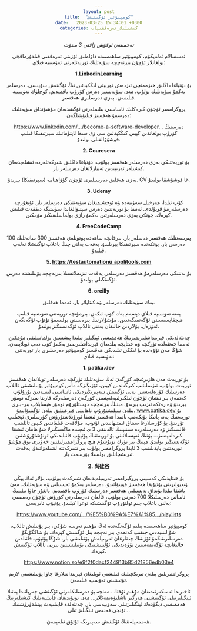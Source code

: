 ```yaml
---
layout: post
title:  "كومپيۇتېر ئۆگىنىش"
date:   2023-03-25 15:34:01 +0300
categories: كىشىلىك_تەرەققىيات
---
```

_تەخمىنەن ئوقۇش ۋاقتى 3 مىنۇت_

ئەسسالام ئەلەيكۇم، كومپيۇتېر ساھەسىدە داۋاملىق ئۆزىنى تەرەققىي قىلدۇرماقچى بولغانلار ئۈچۈن بىرنەچچە سۈپەتلىك توربەتلەرنى تەۋسىيە قىلاي:

**1.LinkedinLearning**

بۇ دۇنياغا داڭلىق خىزمەتچى ئىزدەش توربېتى لىڭكېدئىن نىڭ ئۆگىنىش سۇپىسى. دەرسلەر بەكمۇ سۈپەتلىك بولۇپ، مەن سۈپەتسىز دەرس كۆرۈپ باقمىدىم.
كۈچلۈك تەۋسىيە قىلىمەن. بەزى دەرسلىرى ھەقسىز.

پروگراممىر ئۈچۈن كېرەكلىك ئاساسىي بىلىملەرنى ئۆگىتىدىغان مۇشۇنداق سۈپەتلىك دەرسمۇ ھەقسىز قىلىۋېتىلگەن:

https://www.linkedin.com/.../become-a-software-developer...
دەرسنىڭ كۆرۈپ بولغاندىن كېيىن كىڭكېدئىن سى ۋى سىغا ئاپتۇماتىك سېرتىفىكا قىلىپ قوشۇۋالغىلى بولىدۇ.

**2. Couresera**

   
بۇ توربەتتىكى بەزى دەرسلەر ھەقسىز بولۇپ، دۇنياغا داڭلىق شىركەتلەردە ئىشلەيدىغان كىشىلەر تەرىپىدىن تەييارلانغان دەرسلەر بار.
   
بەزى ھەقلىق دەرسىلىرى ئۈچۈن گۇۋاھنامە (سېرتىفىكا) بېرىدۇ. CV غا قوشۇشقا بولىدۇ.

**3. Udemy**

   كۆپ تىلدا، ھەرخىل سەۋىيەدە ۋە ئوخشىمىغان سۈپەتتىكى دەرسلەر بار. ئۇيغۇرچە دەرسلەرمۇ قويۇلدى. ئەمما بۇ توربەتتىن دەرس سېتىۋالغاندا سۈپىتىگە دىققەت قىلىش كېرەك. چۈنكى بەزى دەرسلەرتىن بەكمۇ رازى بولماسلىقىڭىز مۇمكىن.

**4. FreeCodeCamp**

   100 پىرسەنتلىك ھەقسىز دەسلەر بار. بىرقانچە ساھەدە پۈتۈنلەي ھەقسىز 300 سائەتلىك دەرسى بار. پۈتكەندە سېرتىفىكا بېرىلىدۇ. پەقەت بەلنى چىڭ باغلاپ ئۆگىنشلا تەلەپ قىلىدۇ.

**5. https://testautomationu.applitools.com**

   بۇ بەتتىكى دەرسلەرمۇ ھەقسىز دەرسلەر. پەقەت تىزىملاتسىلا بىرنەچچە يۆنىلىشتە دەرس ئۆگەنگىلى بولىدۇ.

**6. oreilly**

   بەك سۈپەتلىك دەرسلەر ۋە كىتاپلار بار. ئەمما ھەقلىق.

   يەنە تەۋسىيە قىلاي دېسەم بەك كۆپ ئىكەن. بىرمۇنچە توربەتنى تەۋىسيە قىلىپ ھېچقايسىسىنى ئۆگەنمىگەندىن، مۇشۇلارنىڭ بىرەسىنى بولىسمۇ تۇتۇپ ئۆگەنگەن ئەۋزەل. بۇلاردىن خالىغان بەتنى تاللاپ ئۆگەنسىڭىز بولىدۇ.


چەتئەلدىكى قېرىنداشلىرىمىزنىڭ ھەممىسى ئېنگىلىز تىلىدا پىششىق بولماسلىقى مۇمكىن. ئەمما چەتئەلدە تۈركچە ۋە خىتايچە بىلدىغان قېرىداشلىرىمىز بەكمۇ كۆپ دەپ ئويلايمەن. شۇڭا مەن تۆۋەندە بۇ ئىككى تىلىدىكى ھەقسىز كومپيۇتېر دەرسلىرى بار توربەتنى تەۋىسيە قىلاي:

**1. patika.dev**

   بۇ توربەت مەن ھازىرغىچە كۆرگەن ئەڭ سۈپەتلىك تۈركچە دەرسلەر توپلانغان ھەقسىز توربەت بولۇپ، تىزىملىتىپ كىرگەندىن كېيىن، ئۆزىڭىزگە ماس كومپيۇتېر يۆنىلىشىنى تاللاپ دەرسلىك كۆرەلەيسىز. يەنى ئۆگىنىش سەپىرىڭىزدىكى ئاساسىي لىنىيەدىن بۇرۇلۇپ كەتمەي بىر نىشان ئۈچۈن ئىلگىرلىيەلەيسىز. كۆرگەن دەرسلەرگە قارىتا سىزگە نومۇر بېرىدۇ ۋە رەتكە تىزىپ بېرىدۇ. مېنىڭ بىرنەچچە دوستلۇرۇم نومۇر ھېسابلاپ بىر-بىرى بىلەن سېلىشتۇرۇپ ناھايىتى قىزغىنلىق بىلەن ئۆگىنىۋاتىدۇ.
   www.patika.dev
   بۇ توربەتنىڭ يەنە پاتىكا بۇتكەمپ نامىدا ھەقسىز ئىشقا ئورۇنلاشتۇرۇش كۇرسلىرى ئېچىلىپ تۇرىدۇ. بۇ كۇرسلارغا سىناق ئىمتىھانىدىن ئۆتۈپ، مۇلاقەت قىلغاندىن كېيىن تاللىنىپ قالسىڭىز ۋە دەرسلەردە سىنىپنىڭ ئالدىنقى 3 ى ئىچىدە ماڭسىڭىزلا شۇ ھامان ئىشقا كىرەلەيسىز...  بۇنىڭ تەپسىلاتىنى بۇ توربەتنىڭ يۇتيۇپ قانىلىدىكى تونۇشتۇرۇشتىن ئۆگەنسىڭىز بولىدۇ. مېنىڭ بىر تۈرك تونۇشۇم ھىچ پروگراممىرلىقتىن خەۋىرى يوق مۇشۇ توربەتتىن پايدىلىنىپ 3 ئايدا پروگراممىر بولۇپ بىر شىركەتتە ئشىلەۋاتىدۇ. پەقەت تىرىشچانلىق بولسىلا پۇرسەت بار.

**2. 尚硅谷**

   بۇ خىتايدىكى كەسپىي پروگېراممىر تەربىيلەيدىغان شىركەت بولۇپ، بۇلار ئەڭ يېڭى ۋىديولىرىنى يۇتيۇپقا ھەقسىز قويىۋاتىدۇ. دەرسلەر بەكمۇ تەپسىلىي ۋە سۈپەتلىك. مەن باشقا تىلدا بۇنداق تەپسىلىي ھەقسىز دەرسلىك كۆرۈپ باقمىدىم. يالغۇز جاۋا تىلىنىڭ ئاساس دەرسلىكلا 700 دەرس بولۇپ، قالغان دەرسلەرنى كۆرۈش ئۈچۈن رەسمىي بەلنى باغلاپ جىم ئولتۇرۇپ ئۆگىنشىكە توغرا كېلىدۇ. يۇتيۇپ ئادرېسى:
   
https://www.youtube.com/.../%E5%B0%9A%E7%A1%85.../playlists
 
كومپيۇتېر ساھەسىدە بىلىم ئۆگەنگەندە ئەڭ مۇھىم نەرسە شۇكى، بىر يۆنىلىش تاللاپ، شۇ لىنىيەدىن چىقىپ كەتمەي بىر نەچچە يىل ئۆگىنىش كېرەك. بۇ شاڭگۇيگۇ دەرسلىرىنىڭمۇ ئۆزىنىڭ چىقارغان تەربىيلەش يۆنىلىشى بار. شۇڭا يۇتيۇپ قانىلدىن خالىغانچە ئۆگەنمەستىن تۆۋەندىكى ئۇلىنىشتىكى يۆنىلىشىتىن بىرنى تاللاپ ئۆگىنىش كېرەك.
   
https://www.notion.so/e9f2f0dacf244913b85d21856edb03e4

   پروگراممرىلىق بىلەن تىرىكچىلىك قىلىشنى ئويلىغان قېرىنداشلارغا جاۋا يۆنىلىشىنى لازىم تۇتىشىنى تەۋسىيە قىلىمەن.

ئاخىرىدا ئەسكەرتىدىغان مۇھىم نۇقتا... مەنچە بۇ دەرسلىكلەرنى ئۆگىنشى جەريانىدا يەنىلا ئېنگىلىزتىلى ئۆگىنىشنى ھەرگىز تاشلىۋەتمەڭلار... مەن تونۇيدىغان قابىلىيەتلىك كىشىلەرنىڭ ھەممىسى دېگۈدەك ئېنگىلىزتىلى سەۋىيەسى بار. چەتئەلدە قابىلىيەت يېتىلدۈرۈشنىڭ تۇنجى قەدىمى ئېنگىلىز تىلى...
   
ھەممەيلەننىڭ ئۆگىنىش سەپىرىگە ئۇتۇق تىلەيمەن.



<style type="text/css" media="screen">
  body {
   text-align:center !important;
  }
   .container {
    text-align: justify;
    text-indent: 30px;
  }
</style>